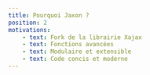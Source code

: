 ```yaml
---
title: Pourquoi Jaxon ?
position: 2
motivations:
    - text: Fork de la librairie Xajax
    - text: Fonctions avancées
    - text: Modulaire et extensible
    - text: Code concis et moderne
---
```


